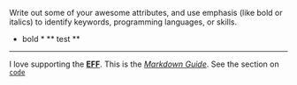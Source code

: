 Write out some of your awesome attributes, and use emphasis (like bold or italics) to identify keywords, programming languages, or skills. 

* bold *
** test **
---

I love supporting the **[EFF](https://eff.org)**.
This is the *[Markdown Guide](https://www.markdownguide.org)*.
See the section on [`code`](#code)
